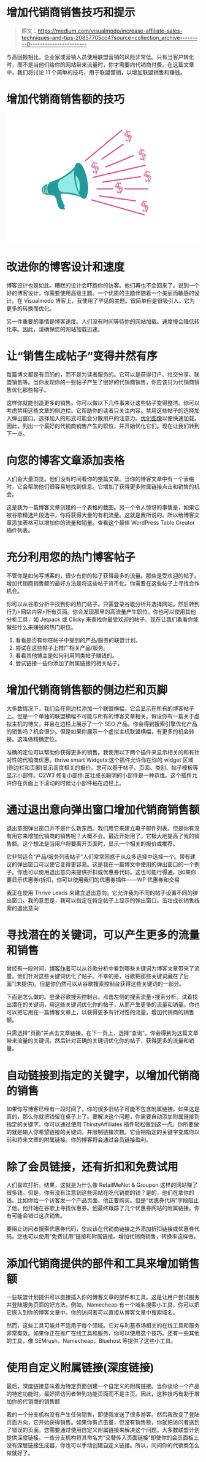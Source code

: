 # 增加代销商销售技巧和提示

> 原文：<https://medium.com/visualmodo/increase-affiliate-sales-techniques-and-tips-20857705cc4?source=collection_archive---------0----------------------->

与高回报相比，企业家或营销人员使用联盟营销的风险非常低。只有当客户转化时，而不是当他们给你的网站带来流量时，你才需要向代销商付费。在这篇文章中，我们将讨论 11 个简单的技巧，用于联盟营销，以增加联盟销售和赚钱。

# 增加代销商销售额的技巧

![](img/934955d2cc119da9128da022b6ea7b38.png)

# 改进你的博客设计和速度

博客设计也是如此。糟糕的设计会吓跑你的访客。他们再也不会回来了。说到一个好的博客设计，你需要使用高级主题。一个优质的主题伴随着一个美丽而敏感的设计。在 Visualmodo 博客上，我使用了罕见的主题。很简单但是很吸引人。它为更多的转换而优化。

另一件重要的事情是博客速度。人们没有时间等待你的网站加载。速度慢会降低转化率。因此，请确保您的网站加载迅速。

# 让“销售生成帖子”变得井然有序

每篇博文都是有目的的，而不是为读者服务的。它可以是获得订户、社交分享、联盟销售等。当你发现你的一些帖子产生了很好的代销商销售，你应该只为代销商销售优化那些帖子。

这样你就能创造更多的销售。你可以做以下几件事来让这些帖子变得整洁。你可以考虑禁用这些文章的侧边栏。它帮助你的读者只关注内容。禁用这些帖子的选择加入弹出窗口。选择加入的形式可能会分散用户的注意力。[优化图像](https://visualmodo.com/optimize-wordpress-images-wp-smush/)以便快速加载。因此，列出一个最好的代销商销售产生的职位，并开始优化它们。现在让我们转到下一点。

# 向您的博客文章添加表格

人们会大量浏览。他们没有时间看你的整篇文章。当你的博客文章中有一个表格时，它会帮助他们很容易地找到信息。它增加了获得更多附属链接点击和销售的机会。

这是我为一篇博客文章创建的一个表格的截图。另一个令人惊讶的事情是，如果它被谷歌精选片段选中，你将获得大量的有机流量。这就是我所说的。所以给博客文章添加表格可以增加你的流量和销量。查看这个最佳 WordPress Table Creator 插件列表。

# 充分利用您的热门博客帖子

不管你是如何写博客的，很少有你的帖子获得最多的流量。那些是受欢迎的帖子。增加代销商销售额的最好方法是将这些帖子货币化。你需要在这些帖子上寻找合作机会。

你可以从谷歌分析中找到你的热门帖子。只需登录谷歌分析并选择网站。然后转到行为>网站内容>所有页面。你会发现那里的高流量产生职位。你也可以使用其他分析工具，如 Jetpack 或 Clicky 来查找你最受欢迎的帖子。现在让我们看看你能做些什么来赚钱的热门职位。

1.  看看是否有你在帖子中提到的产品/服务的联盟计划。
2.  尝试在这些帖子上推广相关产品/服务。
3.  看看其他博主是如何利用同类帖子赚钱的。
4.  尝试链接一些你添加了附属链接的相关帖子。

# 增加代销商销售额的侧边栏和页脚

大多数情况下，我们会在侧边栏添加一个联盟横幅，它会显示在所有的博客帖子上。但是一个单独的联盟横幅不可能与所有的博客文章相关。假设你有一篇关于虚拟主机的博文，并且在边栏上展示了一个 SEO 产品。你会得到搜索引擎优化产品的销售吗？机会很少。但是如果你展示一个虚拟主机联盟横幅，有更多的机会转换。这叫做精确定位。

准确的定位可以帮助你获得更多的销售。我使用以下两个插件来显示相关的和有针对性的代销商优惠。thrive smart Widgets:这个插件允许你在你的 widget 区域(侧边栏和页脚)显示高度相关的报价。您可以基于帖子、页面、类别、帖子模板等显示小部件。Q2W3 修复小部件:茁壮成长聪明的小部件是一种恭维。这个插件允许你在页面上下滚动的时候让小部件粘在边栏上。

# 通过退出意向弹出窗口增加代销商销售额

退出意图弹出窗口并不是什么新东西。我们用它来建立电子邮件列表。但是你有没有用它来增加代销商的销售呢？大概不会。最近开始用了。它极大地提高了我的销售额。这个想法是当用户将要离开页面时，显示一个相关的报价或推荐。

它非常适合“产品/服务列表帖子”人们常常困惑于从众多选择中选择一个。带有建议的弹出窗口可以使它变得更容易。这是我在一篇博文中使用的弹出窗口的一个例子。你也可以使用退出意向来提供折扣或优惠券代码。这也可能行得通。[如果你要显示优惠券/折扣，你可以使用我们的优惠券插件——WP 优惠券和交易

我正在使用 Thrive Leads 来建立退出意向。它允许我为不同的帖子设置不同的弹出窗口。我的意思是，我可以指定在特定帖子上显示的弹出窗口。茁壮成长销售线索的退出意向

# 寻找潜在的关键词，可以产生更多的流量和销售

曾经有一段时间，[博客作者](https://visualmodo.com/bloggers-networking-tips-and-recommendations/)可以从谷歌分析中看到哪些关键词为博客文章带来了流量。他们针对这些关键词优化了帖子。不幸的是，谷歌把那些关键词藏在了后面”(未提供)。但是你仍然可以从谷歌搜索控制台获得这些关键词的一部分。

下面是怎么做的。登录谷歌搜索控制台。点击左侧的搜索流量>搜索分析。试着找出潜在的关键词，用这些关键词优化你的帖子，从而产生更多的流量和销量。你也可以把它用在一篇博客文章上，以获得更多有针对性的流量，增加代销商的销售额。

只需选择“页面”并点击文章链接。在下一页上，选择“查询”。你会得到为这篇文章带来流量的关键词。然后针对正确的关键词优化你的帖子，获得更多的流量和销量。

# 自动链接到指定的关键字，以增加代销商的销售

如果你写博客已经有一段时间了，你的很多旧帖子可能不包含附属链接。如果这是真的，那么你就把钱留在桌子上了。要解决这个问题，你需要自动添加附属链接到指定的关键字。你可以通过使用 ThirstyAffiliates 插件轻松做到这一点。你所要做的就是输入你希望链接的关键词，并限制链接次数。它会把指定的关键字变成你以前和将来文章的附属链接。你的博客将会通过会员链接盈利。

# 除了会员链接，还有折扣和免费试用

人们喜欢打折。结果，这就是为什么像 RetailMeNot & Groupon 这样的网站赚了很多钱。但是，你有没有注意到这些网站在吃代销商的钱？是的，他们在拿你的钱。比如你给一个访客发一个产品页面，他正要购买。但是“优惠券代码”字段阻止了他。他开始在谷歌上寻找优惠券。他最终跟踪了几个优惠券网站的附属链接。你有可能会错过这次销售。

要阻止访问者搜索优惠券代码，您应该在代销商链接之外添加折扣链接或优惠券代码。您也可以使用“免费试用”链接和附属链接。增加代销商销售，转换率这样做。

# 添加代销商提供的部件和工具来增加销售额

一些联盟计划提供可以直接插入你的博客文章的部件和工具。这是让用户尝试服务并登陆服务页面的好方法。例如，Namecheap 有一个域名搜索小工具，你可以把它嵌入到你的博客文章中。你的访问者可以直接从博客文章中搜索域名。

然而，这些工具可能并不适用于每个领域。它对与利基市场相关的在线工具和服务非常有效。如果你正在推广在线工具和服务，你可以使用这个技巧。还有一些其他的工具，像 SEMrush，Namecheap，Bluehost 等提供了这些小工具。

# 使用自定义附属链接(深度链接)

最后，深度链接意味着为特定页面创建一个自定义的附属链接。当你谈论一个产品的特定功能时，最好把访问者带到功能页面而不是主页。因此，这种技巧有助于增加你的代销商的销售额

我的一个分支机构没有产生任何销售，即使我发送了很多游客。然后我改变了登陆页面方向，它开始获得销售。如果你有点击量，但没有销售额，你就把访问者送到了错误的页面。您需要通过使用自定义附属链接来解决这个问题。大多数联盟计划提供深度链接。一些分支机构将其命名为“交替传入页面链接”即使你的会员面板上没有深层链接生成器，你也可以手动创建自定义链接。所以，问问你的代销商怎么做就好了。